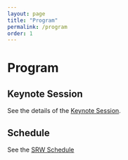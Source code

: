 ```yaml
---
layout: page
title: "Program"
permalink: /program
order: 1
---
```


<style>
.abs_input, .abs_input:hover {
    display: inline-block;
    width: 35px;
    height: 20px;
    background: #29ABE0;
    text-align: center;
    text-decoration: none;
    font-size: 10px;
    font-weight: bold;
    border-radius: 5px;
    color: white;
    font-weight: bold;
    line-height: 20px;
}
.pdf_input, .pdf_input:hover {
    display: inline-block;
    width: 35px;
    height: 20px;
    background: #2471A3;
    text-align: center;
    text-decoration: none;
    font-size: 10px;
    font-weight: bold;
    border-radius: 5px;
    color: white;
    font-weight: bold;
    line-height: 20px;
}
.video_input, .video_input:hover {
    display: inline-block;
    width: 45px;
    height: 20px;
    background: #1ABC9C;
    text-align: center;
    text-decoration: none;
    font-size: 10px;
    font-weight: bold;
    border-radius: 5px;
    color: white;
    font-weight: bold;
    line-height: 20px;
}
</style>

<!--<div style="float:right; width:33%;">
  <img src="/assets/poster.png" style="float:right; width:100%;"/>
</div>-->

<h1> Program </h1>

<h2> Keynote Session</h2>
See the details of the <a href="/program/keynote">Keynote Session</a>.

<h2>Schedule</h2>
See the <a href="/program/schedule">SRW Schedule</a>

<!-- <h2> Awards </h2>

<p>The Best Paper Award goes to ...</p>
<img src="/assets/best_paper.jpg" style="width:70%; margin: 0 0 7px 0;" />

<p> The Best Presentation Award goes to ... </p>
<img src="/assets/best_presentation.jpg" style="width:70%; margin: 0 0 7px 0;" /> -->

<!--The Best Paper goes to:

<p align="center"> <b>Empirical Investigation of Neural Symbolic Reasoning Strategies</b> </p>

<p align="center"> Yoichi Aoki, Keito Kudo, Tatsuki Kuribayashi, Ana Brassard, Masashi Yoshikawa, Keisuke Sakaguchi and Kentaro Inui </p>

<p align="center"> Tohoku University, Langsmith Inc, RIKEN AIP </p>


The Best Presentation goes to:

<p align="center"> <b>Outlier-Aware Training for Improving Group Accuracy Disparities</b> </p>

 <p align="center"> Li-Kuang Chen(presenter), Canasai Kruengkrai and Junichi Yamagishi </p>

<p align="center"> National Tsing Hua University, National Institute of Informatics </p>-->
